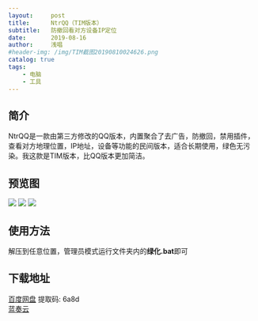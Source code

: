 ```yaml
---
layout:     post
title:      NtrQQ（TIM版本）
subtitle:   防撤回看对方设备IP定位
date:       2019-08-16
author:     浅唱
#header-img: /img/TIM截图20190810024626.png
catalog: true
tags:
    - 电脑
    - 工具
---
```


## 简介
NtrQQ是一款由第三方修改的QQ版本，内置聚合了去广告，防撤回，禁用插件，查看对方地理位置，IP地址，设备等功能的民间版本，适合长期使用，绿色无污染。我这款是TIM版本，比QQ版本更加简洁。

## 预览图
![](/img/TIM截图20190816024905.png)
![](/img/TIM截图20190816024936.png)
![](/img/TIM截图20190816025002.png)


## 使用方法
解压到任意位置，管理员模式运行文件夹内的**绿化.bat**即可

## 下载地址
[百度网盘](https://pan.baidu.com/s/1R4bwcu_f-l5g134IZviTmg) 提取码: 6a8d                  
[蓝奏云](https://www.lanzous.com/i5lft2h)
